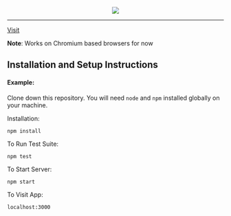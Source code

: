 <p align="center">
  <img src="../../src/assets/markdown.PNG" />
</p>
<hr/>

[Visit](https://scorder.netlify.com)

<b>Note</b>: Works on Chromium based browsers for now

## Installation and Setup Instructions

#### Example:

Clone down this repository. You will need `node` and `npm` installed globally on your machine.

Installation:

`npm install`

To Run Test Suite:

`npm test`

To Start Server:

`npm start`

To Visit App:

`localhost:3000`
